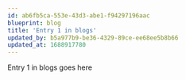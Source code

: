 ```yaml
---
id: ab6fb5ca-553e-43d3-abe1-f94297196aac
blueprint: blog
title: 'Entry 1 in blogs'
updated_by: b5a977b9-be36-4329-89ce-ee68ee5b8b66
updated_at: 1688917780
---
```

Entry 1 in blogs goes here